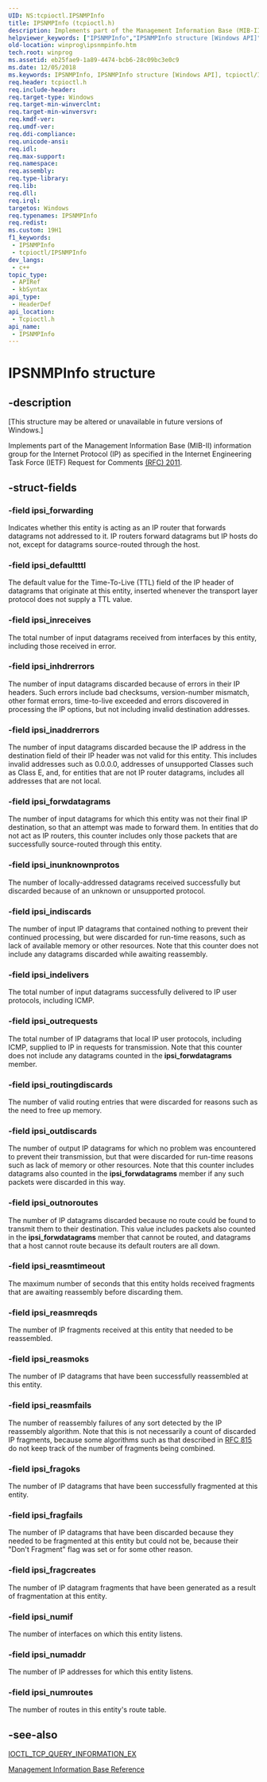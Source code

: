 ```yaml
---
UID: NS:tcpioctl.IPSNMPInfo
title: IPSNMPInfo (tcpioctl.h)
description: Implements part of the Management Information Base (MIB-II) information group for the Internet Protocol (IP) as specified in the Internet Engineering Task Force (IETF) Request for Comments (RFC) 2011.
helpviewer_keywords: ["IPSNMPInfo","IPSNMPInfo structure [Windows API]","tcpioctl/IPSNMPInfo","winprog.ipsnmpinfo"]
old-location: winprog\ipsnmpinfo.htm
tech.root: winprog
ms.assetid: eb25fae9-1a89-4474-bcb6-28c09bc3e0c9
ms.date: 12/05/2018
ms.keywords: IPSNMPInfo, IPSNMPInfo structure [Windows API], tcpioctl/IPSNMPInfo, winprog.ipsnmpinfo
req.header: tcpioctl.h
req.include-header: 
req.target-type: Windows
req.target-min-winverclnt: 
req.target-min-winversvr: 
req.kmdf-ver: 
req.umdf-ver: 
req.ddi-compliance: 
req.unicode-ansi: 
req.idl: 
req.max-support: 
req.namespace: 
req.assembly: 
req.type-library: 
req.lib: 
req.dll: 
req.irql: 
targetos: Windows
req.typenames: IPSNMPInfo
req.redist: 
ms.custom: 19H1
f1_keywords:
 - IPSNMPInfo
 - tcpioctl/IPSNMPInfo
dev_langs:
 - c++
topic_type:
 - APIRef
 - kbSyntax
api_type:
 - HeaderDef
api_location:
 - Tcpioctl.h
api_name:
 - IPSNMPInfo
---
```


# IPSNMPInfo structure


## -description

<p class="CCE_Message">[This structure may be altered or unavailable in future versions of Windows.]

Implements part of the Management Information Base (MIB-II) 
			information group for the Internet Protocol (IP) as specified in the 
			Internet Engineering Task Force (IETF) Request for Comments <a href="https://www.ietf.org/rfc/rfc2011.txt">(RFC) 2011</a>.

## -struct-fields

### -field ipsi_forwarding

Indicates whether this entity is acting as an IP router that forwards datagrams 
					not addressed to it. IP routers forward datagrams but IP hosts do not, except for datagrams 
					source-routed through the host.

### -field ipsi_defaultttl

The default value for the Time-To-Live (TTL) field of the IP header of datagrams 
					that originate at this entity, inserted whenever the transport layer protocol 
					does not supply a TTL value.

### -field ipsi_inreceives

The total number of input datagrams received from interfaces by this 
					entity, including those received in error.

### -field ipsi_inhdrerrors

The number of input datagrams discarded because of errors in their IP headers. Such errors include bad 
					checksums, version-number mismatch, other format errors, time-to-live 
					exceeded and errors discovered in processing the IP options, but not including invalid destination addresses.

### -field ipsi_inaddrerrors

The number of input datagrams discarded because the IP address in the 
					destination field of their IP header was not valid for this entity. This includes 
					invalid addresses such as 0.0.0.0, addresses of unsupported Classes 
					such as Class E, and, for entities that are not IP router datagrams, includes 
					all addresses that are not local.

### -field ipsi_forwdatagrams

The number of input datagrams for which this entity was not their final IP 
					destination, so that an attempt was made to forward them. In entities that do 
					not act as IP routers, this counter  includes only those packets that are 
					successfully source-routed through this entity.

### -field ipsi_inunknownprotos

The number of locally-addressed datagrams received successfully but discarded 
					because of an unknown or unsupported protocol.

### -field ipsi_indiscards

The number of input IP datagrams that contained nothing to prevent their 
					continued processing, but  were discarded for run-time reasons, such as lack 
					of available memory or other resources. Note that this counter does not include 
					any datagrams discarded while awaiting reassembly.

### -field ipsi_indelivers

The total number of input datagrams successfully delivered to IP user protocols, 
					including ICMP.

### -field ipsi_outrequests

The total number of IP datagrams that local IP user protocols, including ICMP, 
					supplied to IP in requests for transmission. Note that this counter does not 
					include any datagrams counted in the <b>ipsi_forwdatagrams</b> member.

### -field ipsi_routingdiscards

The number of valid routing entries that were discarded for reasons such as the need
					to free up memory.

### -field ipsi_outdiscards

The number of output IP datagrams for which no problem was encountered to 
					prevent their transmission, but that were discarded for run-time reasons such as 
					lack of memory or other resources.  Note that this counter includes datagrams 
					also counted in the <b>ipsi_forwdatagrams</b> member if any 
					such packets were discarded in this way.

### -field ipsi_outnoroutes

The number of IP datagrams discarded because no route could be found to transmit 
					them to their destination. This value includes packets also counted in the 
					<b>ipsi_forwdatagrams</b> member that cannot be routed, and 
					datagrams that a host cannot route because its default routers are all down.

### -field ipsi_reasmtimeout

The maximum number of seconds that this entity holds received fragments that are 
					awaiting reassembly before discarding them.

### -field ipsi_reasmreqds

The number of IP fragments received at this entity that needed to be reassembled.

### -field ipsi_reasmoks

The number of IP datagrams that have been successfully reassembled at this entity.

### -field ipsi_reasmfails

The number of reassembly failures of any sort detected by the IP reassembly 
					algorithm. Note that this is not necessarily a count of discarded IP fragments, 
					because some algorithms such as that described in <a href="https://www.ietf.org/rfc/rfc815.txt">RFC 815</a> do not keep track of 
					the number of fragments being combined.

### -field ipsi_fragoks

The number of IP datagrams that have been successfully fragmented at this entity.

### -field ipsi_fragfails

The number of IP datagrams that have been discarded because they needed to be 
					fragmented at this entity but could not be, because their "Don't Fragment" 
					flag was set or for some other reason.

### -field ipsi_fragcreates

The number of IP datagram fragments that have been generated as a result of 
					fragmentation at this entity.

### -field ipsi_numif

The number of interfaces on which this entity listens.

### -field ipsi_numaddr

The number of IP addresses for which this entity listens.

### -field ipsi_numroutes

The number of routes in this entity's route table.

## -see-also

<a href="/windows/desktop/api/tcpioctl/ni-tcpioctl-ioctl_tcp_query_information_ex">IOCTL_TCP_QUERY_INFORMATION_EX</a>



<a href="/previous-versions/windows/desktop/mib/management-information-base-reference">Management Information Base
			 Reference</a>